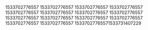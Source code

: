 1533702776557
1533702776557
1533702776557
1533702776557
1533702776557
1533702776557
1533702776557
1533702776557
1533702776557
1533702776557
1533702776557
1533702776557
1533702776557
1533702776557
15337027765571533731407229